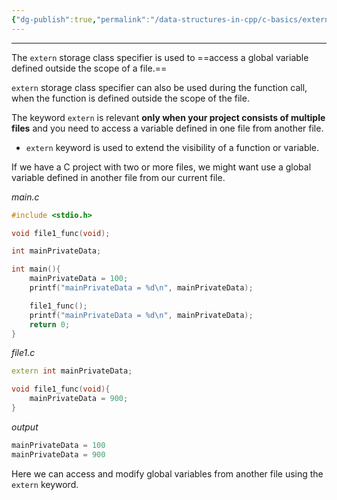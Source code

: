 ```yaml
---
{"dg-publish":true,"permalink":"/data-structures-in-cpp/c-basics/extern-keyword/"}
---
```


---
The `extern` storage class specifier is used to ==access a global variable defined outside the scope of a file.==

`extern` storage class specifier can also be used during the function call, when the function is defined outside the scope of the file.

The keyword `extern` is relevant **only when your project consists of multiple files** and you need to access a variable defined in one file from another file.
- `extern` keyword is used to extend the visibility of a function or variable.

If we have a C project with two or more files, we might want use a global variable defined in another file from our current file.

_main.c_ 
```c++
#include <stdio.h>

void file1_func(void);

int mainPrivateData;

int main(){
    mainPrivateData = 100;
    printf("mainPrivateData = %d\n", mainPrivateData);

	file1_func();
	printf("mainPrivateData = %d\n", mainPrivateData);
    return 0;
}
```

_file1.c_
```c++
extern int mainPrivateData;

void file1_func(void){
	mainPrivateData = 900;
}
```

_output_
```c++
mainPrivateData = 100
mainPrivateData = 900
```

Here we can access and modify global variables from another file using the `extern` keyword.